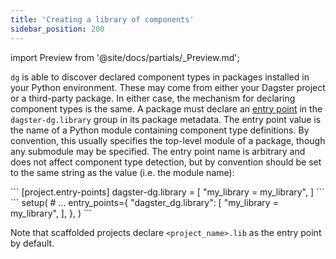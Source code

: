 ```yaml
---
title: 'Creating a library of components'
sidebar_position: 200
---
```


import Preview from '@site/docs/partials/\_Preview.md';

<Preview />

`dg` is able to discover declared component types in packages installed in your Python environment. These may come from either your Dagster project or a third-party package. In either case, the mechanism for declaring component types is the same. A package must declare an [entry point](https://packaging.python.org/en/latest/specifications/entry-points/) in the `dagster-dg.library` group in its package metadata. The entry point value is the name of a Python module containing component type definitions. By convention, this usually specifies the top-level module of a package, though any submodule may be specified. The entry point name is  arbitrary and does not affect component type detection, but by convention should be set to the same string as the value (i.e. the module name):

<Tabs>
  <TabItem value="pyproject.toml" label="pyproject.toml">
    ```
    [project.entry-points]
    dagster-dg.library = [
        "my_library = my_library",
    ]
    ```
  </TabItem>
  <TabItem value="setup.py" label="setup.py">
    ```
    setup(
        # ...
        entry_points={
            "dagster_dg.library": [
                "my_library = my_library",
            ],
        },
    )
    ```
  </TabItem>
</Tabs>

Note that scaffolded projects declare `<project_name>.lib` as the entry point by default.
